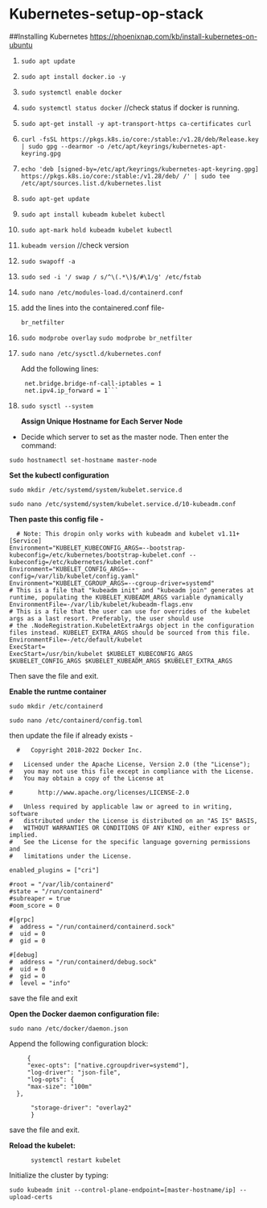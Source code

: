 # Kubernetes-setup-op-stack


##Installing Kubernetes
https://phoenixnap.com/kb/install-kubernetes-on-ubuntu

1. `sudo apt update`

2. `sudo apt install docker.io -y`
 
3. `sudo systemctl enable docker`
 
4. `sudo systemctl status docker` //check status if docker is running.
 
5. `sudo apt-get install -y apt-transport-https ca-certificates curl`
 
6. `curl -fsSL https://pkgs.k8s.io/core:/stable:/v1.28/deb/Release.key | sudo gpg --dearmor -o /etc/apt/keyrings/kubernetes-apt-keyring.gpg`
 
7. `echo 'deb [signed-by=/etc/apt/keyrings/kubernetes-apt-keyring.gpg] https://pkgs.k8s.io/core:/stable:/v1.28/deb/ /' | sudo tee /etc/apt/sources.list.d/kubernetes.list`

8. `sudo apt-get update`
 
9. `sudo apt install kubeadm kubelet kubectl`
 
10. `sudo apt-mark hold kubeadm kubelet kubectl`
 
11. `kubeadm version` //check version
 
12. `sudo swapoff -a`
 
13. `sudo sed -i '/ swap / s/^\(.*\)$/#\1/g' /etc/fstab`
 
14. `sudo nano /etc/modules-load.d/containerd.conf`
15. 
      add the lines into the containered.conf file-
      ```overlay
      br_netfilter
      ```
16. `sudo modprobe overlay`
    `sudo modprobe br_netfilter`

17. `sudo nano /etc/sysctl.d/kubernetes.conf`

    Add the following lines:
    ```net.bridge.bridge-nf-call-ip6tables = 1
     net.bridge.bridge-nf-call-iptables = 1
     net.ipv4.ip_forward = 1```

18. `sudo sysctl --system`


    **Assign Unique Hostname for Each Server Node**
- Decide which server to set as the master node. Then enter the command:

`sudo hostnamectl set-hostname master-node`

**Set the kubectl configuration**

`sudo mkdir /etc/systemd/system/kubelet.service.d`

`sudo nano /etc/systemd/system/kubelet.service.d/10-kubeadm.conf`

**Then paste this config file -**
```
  # Note: This dropin only works with kubeadm and kubelet v1.11+
[Service]
Environment="KUBELET_KUBECONFIG_ARGS=--bootstrap-kubeconfig=/etc/kubernetes/bootstrap-kubelet.conf --kubeconfig=/etc/kubernetes/kubelet.conf"
Environment="KUBELET_CONFIG_ARGS=--config=/var/lib/kubelet/config.yaml"
Environment="KUBELET_CGROUP_ARGS=--cgroup-driver=systemd"
# This is a file that "kubeadm init" and "kubeadm join" generates at runtime, populating the KUBELET_KUBEADM_ARGS variable dynamically
EnvironmentFile=-/var/lib/kubelet/kubeadm-flags.env
# This is a file that the user can use for overrides of the kubelet args as a last resort. Preferably, the user should use
# the .NodeRegistration.KubeletExtraArgs object in the configuration files instead. KUBELET_EXTRA_ARGS should be sourced from this file.
EnvironmentFile=-/etc/default/kubelet
ExecStart=
ExecStart=/usr/bin/kubelet $KUBELET_KUBECONFIG_ARGS $KUBELET_CONFIG_ARGS $KUBELET_KUBEADM_ARGS $KUBELET_EXTRA_ARGS
```

Then save the file and exit.

**Enable the runtme container**

`sudo mkdir /etc/containerd`

`sudo nano /etc/containerd/config.toml`

then update the file if already exists -

```
  #   Copyright 2018-2022 Docker Inc.

#   Licensed under the Apache License, Version 2.0 (the "License");
#   you may not use this file except in compliance with the License.
#   You may obtain a copy of the License at

#       http://www.apache.org/licenses/LICENSE-2.0

#   Unless required by applicable law or agreed to in writing, software
#   distributed under the License is distributed on an "AS IS" BASIS,
#   WITHOUT WARRANTIES OR CONDITIONS OF ANY KIND, either express or implied.
#   See the License for the specific language governing permissions and
#   limitations under the License.

enabled_plugins = ["cri"]

#root = "/var/lib/containerd"
#state = "/run/containerd"
#subreaper = true
#oom_score = 0

#[grpc]
#  address = "/run/containerd/containerd.sock"
#  uid = 0
#  gid = 0

#[debug]
#  address = "/run/containerd/debug.sock"
#  uid = 0
#  gid = 0
#  level = "info"
```

save the file and exit

**Open the Docker daemon configuration file:**

`sudo nano /etc/docker/daemon.json`

 Append the following configuration block:

 ```
      {
      "exec-opts": ["native.cgroupdriver=systemd"],
      "log-driver": "json-file",
      "log-opts": {
      "max-size": "100m"
   },

       "storage-driver": "overlay2"
       }
```

save the file and exit.


**Reload the kubelet:**

``` systemctl daemon-reload
      systemctl restart kubelet
```
 Initialize the cluster by typing:

 `sudo kubeadm init --control-plane-endpoint=[master-hostname/ip] --upload-certs`
